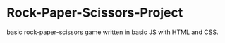 # Rock-Paper-Scissors-Project

basic rock-paper-scissors game written in basic JS with HTML and CSS.

